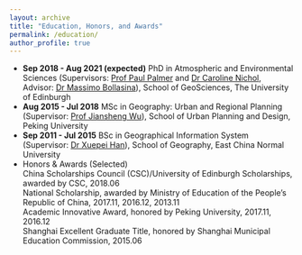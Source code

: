 ```yaml
---
layout: archive
title: "Education, Honors, and Awards"
permalink: /education/
author_profile: true
---
```


<!-- {% include base_path %} -->

- <b>Sep 2018 - Aug 2021 (expected)</b> PhD in Atmospheric and Environmental Sciences (Supervisors: [Prof Paul Palmer](https://www.ed.ac.uk/geosciences/people?person=1240) and [Dr Caroline Nichol](https://www.ed.ac.uk/geosciences/people?person=560), Advisor: [Dr Massimo Bollasina](https://www.ed.ac.uk/geosciences/people?person=3627)), School of GeoSciences, The University of Edinburgh
- <b>Aug 2015 - Jul 2018</b> MSc in Geography: Urban and Regional Planning (Supervisor: [Prof Jiansheng Wu](http://urban.pkusz.edu.cn/home/detail/facultydetail?titem=1&id=115&type=1)), School of Urban Planning and Design, Peking University
- <b>Sep 2011 - Jul 2015</b> BSc in Geographical Information System (Supervisor: [Dr Xuepei Han](https://facultyold.ecnu.edu.cn/s/529/main.jspy)), School of Geography, East China Normal University
- Honors & Awards (Selected)<br/>
  China Scholarships Council (CSC)/University of Edinburgh Scholarships, awarded by CSC, 2018.06<br/>
  National Scholarship,  awarded by Ministry of Education of the People’s Republic of China, 2017.11, 2016.12, 2013.11<br/>
  Academic Innovative Award, honored by Peking University, 2017.11, 2016.12<br/>
  Shanghai Excellent Graduate Title, honored by Shanghai Municipal Education Commission, 2015.06

